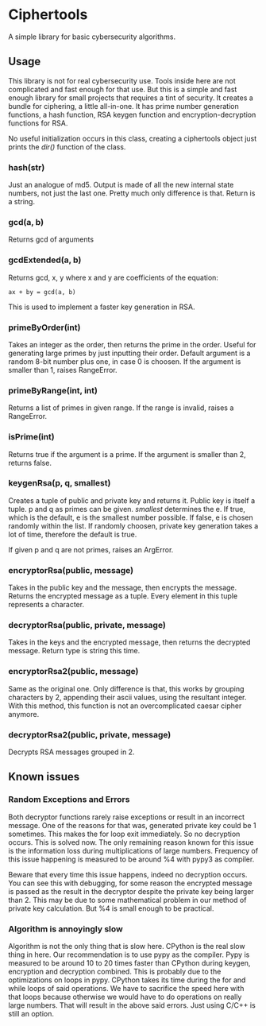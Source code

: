 # Ciphertools

A simple library for basic cybersecurity algorithms.

## Usage

This library is not for real cybersecurity use. Tools
inside here are not complicated and fast enough for that 
use. But this is a simple and fast enough library for 
small projects that requires a tint of security. It creates
a bundle for ciphering, a little all-in-one. It has prime
number generation functions, a hash function, RSA keygen
function and encryption-decryption functions for RSA.

No useful initialization occurs in this class, creating a
ciphertools object just prints the _dir()_ function of the
class.

### hash(str)

Just an analogue of md5. Output is made of all the new internal
state numbers, not just the last one. Pretty much only difference
is that. Return is a string.

### gcd(a, b)

Returns gcd of arguments

### gcdExtended(a, b)

Returns gcd, x, y where x and y are coefficients of the equation:

`ax + by = gcd(a, b)`

This is used to implement a faster key generation in RSA.

### primeByOrder(int)

Takes an integer as the order, then returns the prime in the order.
Useful for generating large primes by just inputting their order.
Default argument is a random 8-bit number plus one, in case 0 is
choosen. If the argument is smaller than 1, raises RangeError.

### primeByRange(int, int)

Returns a list of primes in given range. If the range is invalid, 
raises a RangeError.

### isPrime(int)

Returns true if the argument is a prime. If the argument is smaller
than 2, returns false.

### keygenRsa(p, q, smallest)

Creates a tuple of public and private key and returns it. Public key
is itself a tuple. p and q as primes can be given. _smallest_ determines 
the e. If true, which is the default, e is the smallest number possible. 
If false, e is chosen randomly within the list. If randomly choosen, 
private key generation takes a lot of time, therefore the default is true.

If given p and q are not primes, raises an ArgError.

### encryptorRsa(public, message)

Takes in the public key and the message, then encrypts the message. Returns
the encrypted message as a tuple. Every element in this tuple represents a
character.

### decryptorRsa(public, private, message)

Takes in the keys and the encrypted message, then returns the decrypted message.
Return type is string this time.

### encryptorRsa2(public, message)

Same as the original one. Only difference is that, this works by grouping
characters by 2, appending their ascii values, using the resultant integer.
With this method, this function is not an overcomplicated caesar cipher 
anymore.

### decryptorRsa2(public, private, message)

Decrypts RSA messages grouped in 2.

## Known issues

### Random Exceptions and Errors

Both decryptor functions rarely raise exceptions or result in an incorrect
message. One of the reasons for that was, generated private key could be 1
sometimes. This makes the for loop exit immediately. So no decryption occurs.
This is solved now. The only remaining reason known for this issue is the
information loss during multiplications of large numbers. Frequency of this
issue happening is measured to be around %4 with pypy3 as compiler.

Beware that every time this issue happens, indeed no decryption occurs.
You can see this with debugging, for some reason the encrypted message
is passed as the result in the decryptor despite the private key being
larger than 2. This may be due to some mathematical problem in our method
of private key calculation. But %4 is small enough to be practical.

### Algorithm is annoyingly slow

Algorithm is not the only thing that is slow here. CPython is the real slow
thing in here. Our recommendation is to use pypy as the compiler. Pypy is 
measured to be around 10 to 20 times faster than CPython during keygen,
encryption and decryption combined. This is probably due to the optimizations
on loops in pypy. CPython takes its time during the for and while loops of
said operations. We have to sacrifice the speed here with that loops because
otherwise we would have to do operations on really large numbers. That will
result in the above said errors. Just using C/C++ is still an option.
